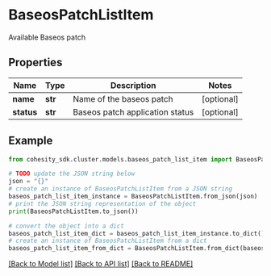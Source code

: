 # BaseosPatchListItem

Available Baseos patch

## Properties

Name | Type | Description | Notes
------------ | ------------- | ------------- | -------------
**name** | **str** | Name of the baseos patch | [optional] 
**status** | **str** | Baseos patch application status | [optional] 

## Example

```python
from cohesity_sdk.cluster.models.baseos_patch_list_item import BaseosPatchListItem

# TODO update the JSON string below
json = "{}"
# create an instance of BaseosPatchListItem from a JSON string
baseos_patch_list_item_instance = BaseosPatchListItem.from_json(json)
# print the JSON string representation of the object
print(BaseosPatchListItem.to_json())

# convert the object into a dict
baseos_patch_list_item_dict = baseos_patch_list_item_instance.to_dict()
# create an instance of BaseosPatchListItem from a dict
baseos_patch_list_item_from_dict = BaseosPatchListItem.from_dict(baseos_patch_list_item_dict)
```
[[Back to Model list]](../README.md#documentation-for-models) [[Back to API list]](../README.md#documentation-for-api-endpoints) [[Back to README]](../README.md)


